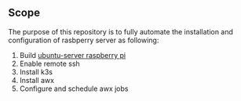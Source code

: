 ## Scope
The purpose of this repository is to fully automate the installation and configuration of rasbperry server as following:
1. Build [ubuntu-server raspberry pi](documentation/server-setup.md)
2. Enable remote ssh
3. Install k3s
4. Install awx
5. Configure and schedule awx jobs

